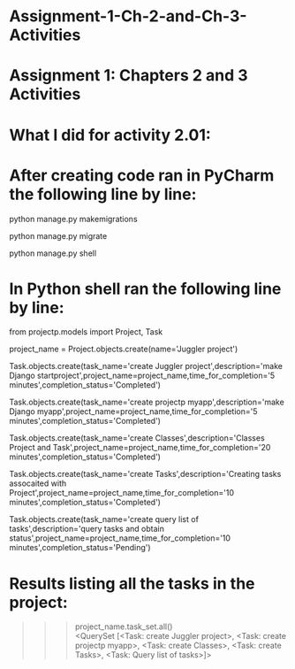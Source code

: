 # Assignment-1-Ch-2-and-Ch-3-Activities
# Assignment 1: Chapters 2 and 3 Activities

# What I did for activity 2.01:

# After creating code ran in PyCharm the following line by line:

python manage.py makemigrations

python manage.py migrate

python manage.py shell

# In Python shell ran the following line by line:

from projectp.models import Project, Task                    

project_name = Project.objects.create(name='Juggler project')  

Task.objects.create(task_name='create Juggler project',description='make Django startproject',project_name=project_name,time_for_completion='5 minutes',completion_status='Completed')  

Task.objects.create(task_name='create projectp myapp',description='make Django myapp',project_name=project_name,time_for_completion='5 minutes',completion_status='Completed')       

Task.objects.create(task_name='create Classes',description='Classes Project and Task',project_name=project_name,time_for_completion='20 minutes',completion_status='Completed') 

Task.objects.create(task_name='create Tasks',description='Creating tasks assocaited with Project',project_name=project_name,time_for_completion='10 minutes',completion_status='Completed')  

Task.objects.create(task_name='create query list of tasks',description='query tasks and obtain status',project_name=project_name,time_for_completion='10 minutes',completion_status='Pending') 

# Results listing all the tasks in the project:
>>> project_name.task_set.all()                        
<QuerySet [<Task: create Juggler project>, <Task: create projectp myapp>, <Task: create Classes>, <Task: create Tasks>, <Task: Query list of tasks>]>
